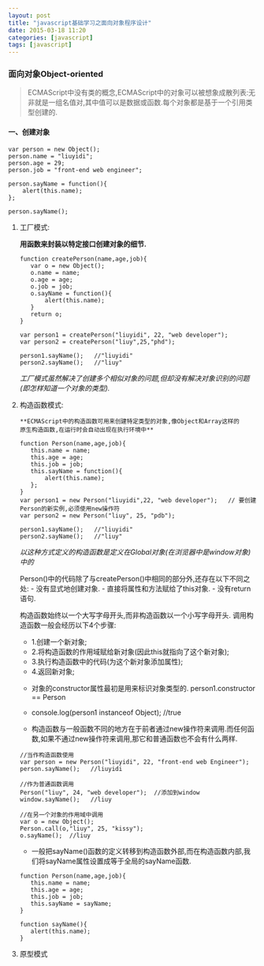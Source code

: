 ```yaml
---
layout: post
title: "javascript基础学习之面向对象程序设计"
date: 2015-03-18 11:20
categories: [javascript]
tags: [javascript]
---
```


### 面向对象Object-oriented
> ECMAScript中没有类的概念,ECMAScript中的对象可以被想象成散列表:无非就是一组名值对,其中值可以是数据或函数.每个对象都是基于一个引用类型创建的.

#### 一、创建对象

   ```
   var person = new Object();
   person.name = "liuyidi";
   person.age = 29;
   person.job = "front-end web engineer";

   person.sayName = function(){
       alert(this.name);
   };

   person.sayName();
   ```

1. 工厂模式:

    **用函数来封装以特定接口创建对象的细节.**

    ```
    function createPerson(name,age,job){
       var o = new Object();
       o.name = name;
       o.age = age;
       o.job = job;
       o.sayName = function(){
           alert(this.name);
       }
       return o;
    }

    var person1 = createPerson("liuyidi", 22, "web developer");
    var person2 = createPerson("liuy",25,"phd");

    person1.sayName();   //"liuyidi"
    person2.sayName();   //"liuy"
    ```
    *工厂模式虽然解决了创建多个相似对象的问题,但却没有解决对象识别的问题(即怎样知道一个对象的类型).*

2. 构造函数模式:

       **ECMAScript中的构造函数可用来创建特定类型的对象,像Object和Array这样的
       原生构造函数,在运行时会自动出现在执行环境中**
   
    ```
    function Person(name,age,job){
       this.name = name;
       this.age = age;
       this.job = job;
       this.sayName = function(){
           alert(this.name);
       };
    }
    var person1 = new Person("liuyidi",22, "web developer");   // 要创建Person的新实例,必须使用new操作符
    var person2 = new Person("liuy", 25, "pdb");

    person1.sayName();   //"liuyidi"
    person2.sayName();   //"liuy"

    ```

    _以这种方式定义的构造函数是定义在Global对象(在浏览器中是window对象)中的_

    Person()中的代码除了与createPerson()中相同的部分外,还存在以下不同之处:
        - 没有显式地创建对象.
        - 直接将属性和方法赋给了this对象.
        - 没有return语句.

    构造函数始终以一个大写字母开头,而非构造函数以一个小写字母开头. 调用构造函数一般会经历以下4个步骤:
     - 1.创建一个新对象;
     - 2.将构造函数的作用域赋给新对象(因此this就指向了这个新对象);
     - 3.执行构造函数中的代码(为这个新对象添加属性);
     - 4.返回新对象;

    * 对象的constructor属性最初是用来标识对象类型的. person1.constructor == Person
    * console.log(person1 instanceof Object);   //true

    * 构造函数与一般函数不同的地方在于前者通过new操作符来调用.而任何函数,如果不通过new操作符来调用,那它和普通函数也不会有什么两样.

    ```
    //当作构造函数使用
    var person = new Person("liuyidi", 22, "front-end web Engineer");
    person.sayName();   //liuyidi

    //作为普通函数调用
    Person("liuy", 24, "web developer");  //添加到window
    window.sayName();   //liuy

    //在另一个对象的作用域中调用
    var o = new Object();
    Person.call(o,"liuy", 25, "kissy");
    o.sayName();  //liuy
    ```
   
    * 一般把sayName()函数的定义转移到构造函数外部,而在构造函数内部,我们将sayName属性设置成等于全局的sayName函数.

    ```
    function Person(name,age,job){
       this.name = name;
       this.age = age;
       this.job = job;
       this.sayName = sayName;   
    } 

    function sayName(){
       alert(this.name);
    }
    ```

3. 原型模式

